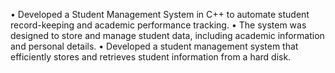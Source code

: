 •	Developed a Student Management System in C++ to automate student record-keeping and academic performance tracking. 
•	The system was designed to store and manage student data, including academic information and personal details. 
•	Developed a student management system that efficiently stores and retrieves student information from a hard disk.
